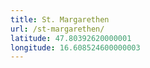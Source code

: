 ```yaml
---
title: St. Margarethen
url: /st-margarethen/
latitude: 47.80392620000001
longitude: 16.608524600000003
---
```

